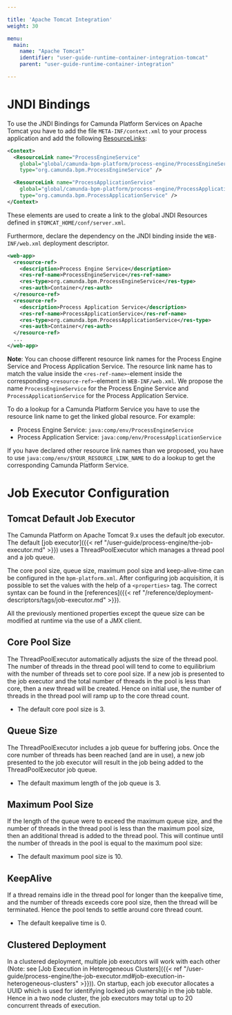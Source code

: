 ```yaml
---

title: 'Apache Tomcat Integration'
weight: 30

menu:
  main:
    name: "Apache Tomcat"
    identifier: "user-guide-runtime-container-integration-tomcat"
    parent: "user-guide-runtime-container-integration"

---
```



# JNDI Bindings

To use the JNDI Bindings for Camunda Platform Services on Apache Tomcat you have to add the file `META-INF/context.xml` to your process application and add the following [ResourceLinks](http://tomcat.apache.org/tomcat-9.0-doc/config/context.html#Resource_Links):

```xml
<Context>
  <ResourceLink name="ProcessEngineService"
    global="global/camunda-bpm-platform/process-engine/ProcessEngineService!org.camunda.bpm.ProcessEngineService"
    type="org.camunda.bpm.ProcessEngineService" />

  <ResourceLink name="ProcessApplicationService"
    global="global/camunda-bpm-platform/process-engine/ProcessApplicationService!org.camunda.bpm.ProcessApplicationService"
    type="org.camunda.bpm.ProcessApplicationService" />
</Context>
```

These elements are used to create a link to the global JNDI Resources defined in `$TOMCAT_HOME/conf/server.xml`.

Furthermore, declare the dependency on the JNDI binding inside the `WEB-INF/web.xml` deployment descriptor.

```xml
<web-app>
  <resource-ref>
    <description>Process Engine Service</description>
    <res-ref-name>ProcessEngineService</res-ref-name>
    <res-type>org.camunda.bpm.ProcessEngineService</res-type>
    <res-auth>Container</res-auth>
  </resource-ref>
  <resource-ref>
    <description>Process Application Service</description>
    <res-ref-name>ProcessApplicationService</res-ref-name>
    <res-type>org.camunda.bpm.ProcessApplicationService</res-type>
    <res-auth>Container</res-auth>
  </resource-ref>
  ...
</web-app>
```

**Note**: You can choose different resource link names for the Process Engine Service and Process Application Service. The resource link name has to match the value inside the `<res-ref-name>`-element inside the corresponding `<resource-ref>`-element in `WEB-INF/web.xml`. We propose the name `ProcessEngineService` for the Process Engine Service and `ProcessApplicationService` for the Process Application Service.

To do a lookup for a Camunda Platform Service you have to use the resource link name to get the linked global resource. For example:

* Process Engine Service: `java:comp/env/ProcessEngineService`
* Process Application Service: `java:comp/env/ProcessApplicationService`

If you have declared other resource link names than we proposed, you have to use `java:comp/env/$YOUR_RESOURCE_LINK_NAME` to do a lookup to get the corresponding Camunda Platform Service.


# Job Executor Configuration

## Tomcat Default Job Executor

The Camunda Platform on Apache Tomcat 9.x uses the default job executor. The default [job executor]({{< ref "/user-guide/process-engine/the-job-executor.md" >}}) uses a ThreadPoolExecutor which manages a thread
pool and a job queue.

The core pool size, queue size, maximum pool size and keep-alive-time can be configured in the `bpm-platform.xml`.
After configuring job acquisition, it is possible to set the values with the help of a `<properties>`
tag. The correct syntax can be found in the [references]({{< ref "/reference/deployment-descriptors/tags/job-executor.md" >}}).

All the previously mentioned properties except the queue size can be modified at runtime via the use of a JMX client.


## Core Pool Size

The ThreadPoolExecutor automatically adjusts the size of the thread pool. The number of threads in
the thread pool will tend to come to equilibrium with the number of threads set to core pool size.
If a new job is presented to the job executor and the total number of threads in the pool is less
than core, then a new thread will be created. Hence on initial use, the number of threads in the
thread pool will ramp up to the core thread count.

* The default core pool size is 3.


## Queue Size

The ThreadPoolExecutor includes a job queue for buffering jobs. Once the core number of threads has
been reached (and are in use), a new job presented to the job executor will result in the job being
added to the ThreadPoolExecutor job queue.

* The default maximum length of the job queue is 3.


## Maximum Pool Size

If the length of the queue were to exceed the maximum queue size, and the number of threads in the
thread pool is less than the maximum pool size, then an additional thread is added to the thread
pool. This will continue until the number of threads in the pool is equal to the maximum pool size:

* The default maximum pool size is 10.


## KeepAlive

If a thread remains idle in the thread pool for longer than the keepalive time, and the number of
threads exceeds core pool size, then the thread will be terminated. Hence the pool tends to settle
around core thread count.

* The default keepalive time is 0.


## Clustered Deployment

In a clustered deployment, multiple job executors will work with each other (Note: see [Job
Execution in Heterogeneous
Clusters]({{< ref "/user-guide/process-engine/the-job-executor.md#job-execution-in-heterogeneous-clusters" >}})).
On startup, each job executor allocates a UUID which is used for identifying locked job ownership in the job
table.  Hence in a two node cluster, the job executors may total up to 20 concurrent threads of
execution.
